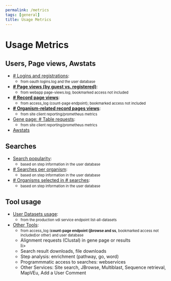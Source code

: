 ```yaml
---
permalink: /metrics
tags: [general]
title: Usage Metrics
---
```

<style>span.small { font-size: 80%; }</style>

<h1>Usage Metrics</h1>

<div class="static-content">

<h2>Users, Page views, Awstats</h2>
<ul>
  <li><a href="/a/app/search/metrics/LoginStats"># Logins and registrations</a>: 
    <ul><li><span class="small">from oauth logins.log and the user database</span></li></ul></li>
  <li><a href="/a/app/search/metrics/PageViewStats"><b># Page views (by guest vs. registered)</b></a>: 
    <ul><li><span class="small">from webapp page-views.log; bookmarked access not included</span></li></ul></li>
  <li><a href="/a/app/search/metrics/RecordPageViewStats"><b># Record page views</b></a>: 
    <ul><li><span class="small">from access_log (count-page endpoint); bookmarked access not included</span></li></ul></li>
  <li><a href="/a/app/search/metrics/OrgPageViewMetrics"><b># Organism-related record pages views</b></a>: 
    <ul><li><span class="small">from site client reporting/prometheus metrics</span></li></ul></li>
  <li><a href="/a/app/search/metrics/GenePageTableMetrics">Gene page: # Table requests</a>: 
    <ul><li><span class="small">from site client reporting/prometheus metrics</span></li></ul></li>
  <li><a href="/a/app/search/metrics/Awstats">Awstats</a></li>
</ul>

<h2>Searches</h2>
<ul>
  <li><a href="/a/app/search/metrics/SearchMetrics">Search popularity</a>: 
    <ul><li><span class="small">based on step information in the user database</span></li></ul></li>
  <li><a href="/a/app/search/metrics/OrgParamNameMetrics"># Searches per organism</a>: 
    <ul><li><span class="small">based on step information in the user database</span></li></ul></li>
  <li><a href="/a/app/search/metrics/OrgParamCountMetrics"># Organisms selected in # searches</a>: 
    <ul><li><span class="small">based on step information in the user database</span></li></ul></li>
</ul>

<h2>Tool usage</h2>
<ul>
  <li><a href="/a/app/search/metrics/UserDatasets">User Datasets usage</a>: 
    <ul><li><span class="small">from the production vdi service endpoint list-all-datasets</span></li></ul></li>
  <li><a href="/a/app/search/metrics/ToolMetrics">Other Tools</a>:
    <ul><li><span class="small">from access_log (<b>count-page endpoint (jbrowse and ss</b>, bookmarked access not included)or other) and user database</span></li>
    <li>Alignment requests (Clustal) in gene page or results</li>li>
    <li>Search result downloads, file downloads</li>
    <li>Step analysis: enrichment (pathway, go, word)</li>
    <li>Programmmatic access to searches: webservices </li>
    <li>Other Services: Site search, JBrowse, Multiblast, Sequence retrieval, MapVEu, Add a User Comment</li>
    </ul></li>  
</ul>

</div>
